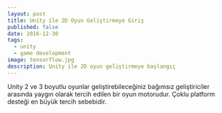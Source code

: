```yaml
---
layout: post
title: Unity ile 2D Oyun Geliştirmeye Giriş
published: false
date: 2016-12-30
tags:
  - unity
  - game development
image: tensorflow.jpg
description: Unity ile 2D oyun geliştirmeye başlangıç
---
```



Unity 2 ve 3 boyutlu oyunlar geliştirebileceğiniz bağımsız geliştiriciler arasında yaygın olarak tercih edilen bir oyun motorudur. Çoklu platform desteği en büyük tercih sebebidir. 



